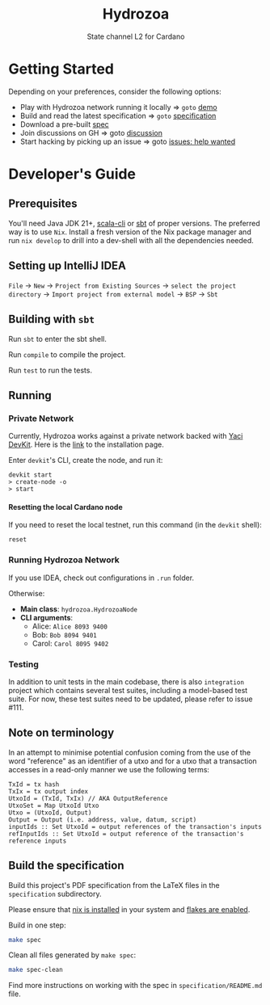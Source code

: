 <p align="center">
  <h1 align="center">Hydrozoa</h1>
  <p align="center">State channel L2 for Cardano</p>
</p>

# Getting Started

Depending on your preferences, consider the following options:

* Play with Hydrozoa network running it locally =>
  `goto` [demo](https://github.com/cardano-hydrozoa/hydrozoa/tree/euo/metrics-dahboard/demo)
* Build and read the latest specification =>
  `goto` [specification](https://github.com/cardano-hydrozoa/hydrozoa/tree/euo/metrics-dahboard/specification)
* Download a pre-built [spec](https://drive.google.com/file/d/1O2QeARutrNf7wZA1GExioWlnS9XMLJ07/view)
* Join discussions on GH => goto [discussion](https://github.com/cardano-hydrozoa/hydrozoa/discussions)
* Start hacking by picking up an issue =>
  goto [issues: help wanted](https://github.com/cardano-hydrozoa/hydrozoa/issues?q=is%3Aissue%20state%3Aopen%20label%3A%22help%20wanted%22)

# Developer's Guide

## Prerequisites

You'll need Java JDK 21+, [scala-cli](https://scala-cli.virtuslab.org/) or [sbt](https://www.scala-sbt.org/)
of proper versions.
The preferred way is to use `Nix`. Install a fresh version of the Nix package manager
and run `nix develop` to drill into a dev-shell with all the dependencies needed.

## Setting up IntelliJ IDEA

`File` -> `New` -> `Project from Existing Sources` -> `select the project directory`
-> `Import project from external model` -> `BSP` -> `Sbt`

## Building with `sbt`

Run `sbt` to enter the sbt shell.

Run `compile` to compile the project.

Run `test` to run the tests.

## Running

### Private Network

Currently, Hydrozoa works against a private network backed with
[Yaci DevKit](https://github.com/bloxbean/yaci-devkit).
Here is the [link](https://devkit.yaci.xyz/docker) to the installation page.

Enter `devkit`'s CLI, create the node, and run it:

```shell
devkit start
> create-node -o
> start
```

#### Resetting the local Cardano node

If you need to reset the local testnet, run this command (in the `devkit` shell):

```shell
reset
```

### Running Hydrozoa Network

If you use IDEA, check out configurations in `.run` folder.

Otherwise:

* __Main class__: `hydrozoa.HydrozoaNode`
* __CLI arguments__:
    * Alice: `Alice 8093 9400`
    * Bob: `Bob 8094 9401`
    * Carol: `Carol 8095 9402`

### Testing

In addition to unit tests in the main codebase, there is also `integration` project
which contains several test suites, including a model-based test suite.
For now, these test suites need to be updated, please refer to issue #111.

## Note on terminology

In an attempt to minimise potential confusion coming from the use of the word "reference"
as an identifier of a utxo and for a utxo that a transaction accesses in a read-only manner
we use the following terms:

```
TxId = tx hash
TxIx = tx output index
UtxoId = (TxId, TxIx) // AKA OutputReference
UtxoSet = Map UtxoId Utxo
Utxo = (UtxoId, Output)
Output = Output (i.e. address, value, datum, script)
inputIds :: Set UtxoId = output references of the transaction's inputs
refInputIds :: Set UtxoId = output reference of the transaction's reference inputs
```

## Build the specification

Build this project's PDF specification from the LaTeX files in the `specification` subdirectory.

Please ensure that [nix is installed](https://nixos.org/download/#download-nix) in your system
and [flakes are enabled](https://nixos.wiki/wiki/Flakes).

Build in one step:

```bash
make spec
```

Clean all files generated by `make spec`:

```bash
make spec-clean
```

Find more instructions on working with the spec in `specification/README.md` file.
